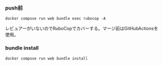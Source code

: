 ### push前
```
docker compose run web bundle exec rubocop -A
```
レビュアーがいないのでRuboCopでカバーする。マージ前はGitHubActionsを使用。

### bundle install
```
docker compose run web bundle install
```
